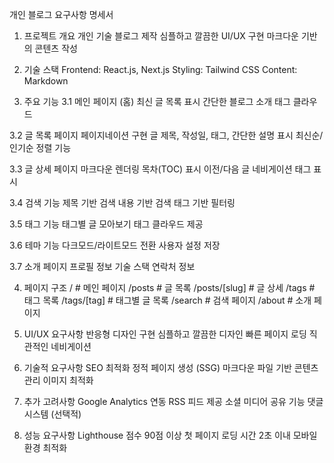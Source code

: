 개인 블로그 요구사항 명세서
1. 프로젝트 개요
개인 기술 블로그 제작
심플하고 깔끔한 UI/UX 구현
마크다운 기반의 콘텐츠 작성

2. 기술 스택
Frontend: React.js, Next.js
Styling: Tailwind CSS
Content: Markdown

3. 주요 기능
3.1 메인 페이지 (홈)
최신 글 목록 표시
간단한 블로그 소개
태그 클라우드

3.2 글 목록 페이지
페이지네이션 구현
글 제목, 작성일, 태그, 간단한 설명 표시
최신순/인기순 정렬 기능

3.3 글 상세 페이지
마크다운 렌더링
목차(TOC) 표시
이전/다음 글 네비게이션
태그 표시

3.4 검색 기능
제목 기반 검색
내용 기반 검색
태그 기반 필터링

3.5 태그 기능
태그별 글 모아보기
태그 클라우드 제공

3.6 테마 기능
다크모드/라이트모드 전환
사용자 설정 저장

3.7 소개 페이지
프로필 정보
기술 스택
연락처 정보

4. 페이지 구조
/               # 메인 페이지
/posts          # 글 목록
/posts/[slug]   # 글 상세
/tags           # 태그 목록
/tags/[tag]     # 태그별 글 목록
/search         # 검색 페이지
/about          # 소개 페이지

5. UI/UX 요구사항
반응형 디자인 구현
심플하고 깔끔한 디자인
빠른 페이지 로딩
직관적인 네비게이션

6. 기술적 요구사항
SEO 최적화
정적 페이지 생성 (SSG)
마크다운 파일 기반 콘텐츠 관리
이미지 최적화

7. 추가 고려사항
Google Analytics 연동
RSS 피드 제공
소셜 미디어 공유 기능
댓글 시스템 (선택적)

8. 성능 요구사항
Lighthouse 점수 90점 이상
첫 페이지 로딩 시간 2초 이내
모바일 환경 최적화

